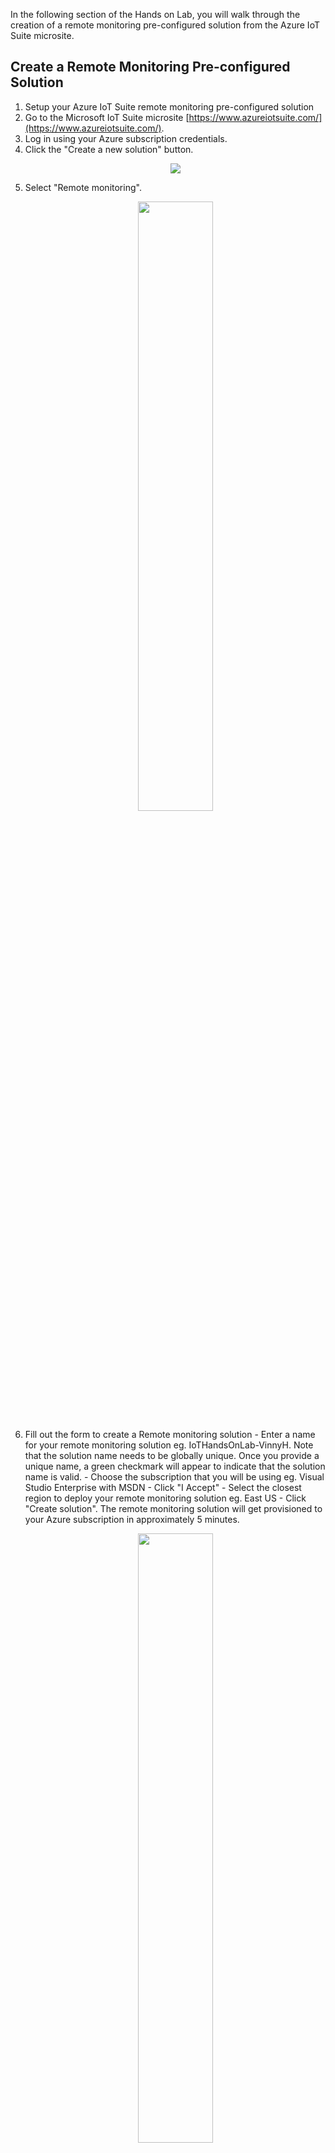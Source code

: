 In the following section of the Hands on Lab, you will walk through the creation of a remote monitoring pre-configured solution from the Azure IoT Suite microsite. 

## Create a Remote Monitoring Pre-configured Solution
1. Setup your Azure IoT Suite remote monitoring pre-configured solution
  1. Go to the Microsoft IoT Suite microsite [https://www.azureiotsuite.com/](https://www.azureiotsuite.com/).
  1. Log in using your Azure subscription credentials. 
  1. Click the "Create a new solution" button. 
        <p align="center">
         <img src="/images/NewRMPCS.jpg" /> 
      </p>
  1. Select "Remote monitoring".
        <p align="center">
         <img src="/images/SelectRM.jpg" width="50%" height="50%" /> 
      </p>
  1. Fill out the form to create a Remote monitoring solution
    - Enter a name for your remote monitoring solution eg. IoTHandsOnLab-VinnyH. Note that the solution name needs to be globally unique. Once you provide a unique name, a green checkmark will appear to indicate that the solution name is valid. 
    - Choose the subscription that you will be using eg. Visual Studio Enterprise with MSDN
    - Click "I Accept" 
    - Select the closest region to deploy your remote monitoring solution eg. East US
    - Click "Create solution". The remote monitoring solution will get provisioned to your Azure subscription in approximately 5 minutes. 
       <p align="center">
         <img src="/images/RMPCS.jpg" width="50%" height="50%" /> 
      </p>
   1. While the remote monitoring solution is being provisioned, you can see the provisioning state and logging information by clicking on the solution 
      <p align="center">
         <img src="/images/ProvisioningState.jpg" /> 
      </p>
   1. Once the solution is fully created, it will appear in your list of provisioned solutions showing the "Ready" indicator with a green checkmark. It will take about 5 minutes to provision so while you wait for that, continue with the steps below. 
      <p align="center">
         <img src="/images/SolutionReady.jpg" width="30%" height="30%" /> 
      </p>

## (Optional) Enabling Interactive Bing Maps in the Pre-configured Solution 

The new version of the remote monitoring pre-configured solution comes with a static Bing map image configured by default. For this hands on lab, we won't be making use of the interactive maps but if interested, instructions on how to enable it is available [here](/OptionalLabs/DynamicMaps.md)


## Obtain Your IoT Hub Primary Key and Connection String
1. Open the [Azure Portal](https://portal.azure.com/) tab and navigate to your IoT Hub service that you deployed as part of the remote monitoring solution
  - Click the *resource group* icon -> click the name of your remote monitoring solution -> click the IoT Hub service that was created when you provisioned the remote monitoring solution. 
      <p align="center">
         <img src="/images/IoTHubKeys1.jpg" /> 
      </p>
1. Obtain the "Connection string - primary key" for your IoT Hub. 
  - Click on the "Shared access policies".
  - Click on the "iothubowner" policy.
  - Copy the primary key connection string. Take note of the primary key connection string for later. You can use the following template to capture all the required variables for this lab: [IoT HOL - Lab Parameters.xlsx](/IoTHOL-LabParameters.xlsx)
      <p align="center">
         <img src="/images/IoTHubKeys2.jpg" /> 
      </p>

## Create consumer groups. These will be used later in this lab.
1. Under "Messaging", select "Endpoints"
1. Click on "Events"
1. In the blade on the right, add the following consumer groups
  1. "deviceexplorer"
  1. "asa"
      <p align="center">
         <img src="/images/consumerGroups.jpg" /> 
      </p>

## Create Your Device in the Remote Monitoring Pre-configured Solution 
1. Go back to the Azure IoT Suite microsite tab. Your pre-configured solution should be provisioned now. Click the "Launch" button on the newly provisioned remote monitoring solution. This will open up a new browser tab to your remote monitoring solution dashboard.
      <p align="center">
         <img src="/images/SolutionReady.jpg" width="30%" height="30%" /> 
      </p>
1. Click the "Sign In" button.
      <p align="center">
         <img src="/images/RMSignIn.jpg" width="50%" height="50%"/> 
      </p>
1. If the following page requires you to accept the terms and conditions, click "I Agree". 
1. You will now have access to your created remote monitoring preconfigured solution. Feel free to browse around and review the features available in the pre-configured solution. 
      <p align="center">
         <img src="/images/RMDashboard.jpg"/> 
      </p>

1. Create a new custom device within the RM-PCS. 
  1. At the bottom left of the portal, click the "+ Add A Device" button. 
      <p align="center">
         <img src="/images/AddDevice.jpg"/> 
      </p>
  1. On the "Step 1 of 3" page, click "Add New" to add in a custom device. 
      <p align="center">
         <img src="/images/AddNewCustomDevice.jpg"/> 
      </p>
  1. On the "Step 2 of 3" page, click the "Let me define my own Device ID" radio button. Enter in a device ID eg. MyRaspberryPi. Click on the "Check ID" button to ensure that your device ID is unique. If the Device ID is unique, the text "Device ID is available" in green text will appear. Click the "Create" button. 
      <p align="center">
         <img src="/images/DefineDeviceID.jpg"/> 
      </p>
  1. The "Step 3 of 3" page provides you the *Device ID*, *IoT Hub Hostname* and *Device Key* that you will need to connect your Raspberry Pi to the remote monitoring solution. Take note of the value of these fields. 
      <p align="center">
         <img src="/images/CustomDeviceParams.jpg"/> 
      </p>
      
  1. As a last step, add a high temperature limit to the device twin.  We will use this later in the lab.
    1. Click on the device. 
    1. Under "Device Twin", in the "Tags" category, click "Edit".
    <p align="center">
       <img src="/images/twinTag1.jpg" /> 
    </p>
    1. Click "+ Add Tag".
    1. Add a new parameter "tags.HighTemperatureLimit" under "TAGS".  Set it to 40 and make it of data type "Number".
    1. Click "Save Changes to Device Twin".
    <p align="center">
      <img src="/images/twinTag2.jpg" width="70%" height="70%" /> 
    </p>

Congratulations! You have successfully spun up your Remote Monitoring Pre-configured (RM-PCS) solution and created a new custom device that you will configure in the next section of the labs! 

[Back to Main HOL Instructions](/README.md)
